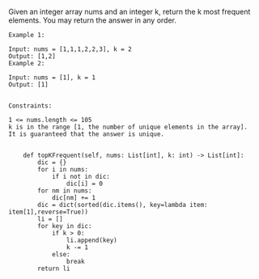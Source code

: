 Given an integer array nums and an integer k, return the k most frequent elements. You may return the answer in any order.

```
Example 1:

Input: nums = [1,1,1,2,2,3], k = 2
Output: [1,2]
Example 2:

Input: nums = [1], k = 1
Output: [1]


Constraints:

1 <= nums.length <= 105
k is in the range [1, the number of unique elements in the array].
It is guaranteed that the answer is unique.
```

```

    def topKFrequent(self, nums: List[int], k: int) -> List[int]:
        dic = {}
        for i in nums:
            if i not in dic:
                dic[i] = 0
        for nm in nums:
            dic[nm] += 1
        dic = dict(sorted(dic.items(), key=lambda item: item[1],reverse=True))
        li = []
        for key in dic:
            if k > 0:
                li.append(key)
                k -= 1
            else:
                break
        return li
```
